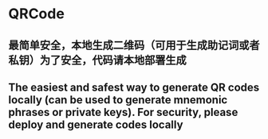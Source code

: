 # QRCode
## 最简单安全，本地生成二维码（可用于生成助记词或者私钥）为了安全，代码请本地部署生成

## The easiest and safest way to generate QR codes locally (can be used to generate mnemonic phrases or private keys). For security, please deploy and generate codes locally
